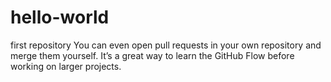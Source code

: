 # hello-world
first repository
You can even open pull requests in your own repository and merge them yourself. It’s a great way to learn the GitHub Flow before working on larger projects.
